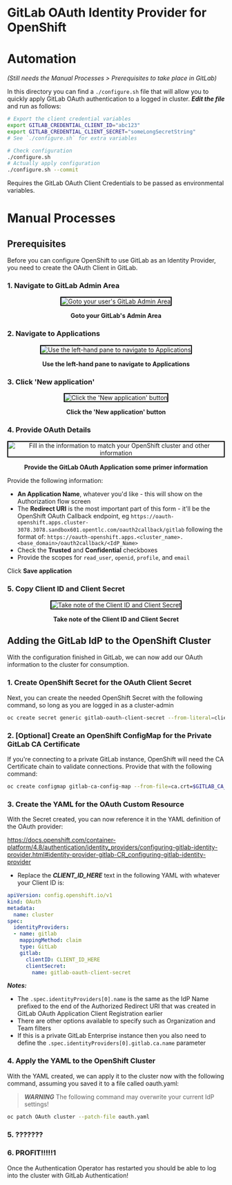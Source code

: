 # GitLab OAuth Identity Provider for OpenShift

# Automation

*(Still needs the Manual Processes > Prerequisites to take place in GitLab)*

In this directory you can find a `./configure.sh` file that will allow you to quickly apply GitLab OAuth authentication to a logged in cluster.  ***Edit the file*** and run as follows:

```bash
# Export the client credential variables
export GITLAB_CREDENTIAL_CLIENT_ID="abc123"
export GITLAB_CREDENTIAL_CLIENT_SECRET="someLongSecretString"
# See `./configure.sh` for extra variables

# Check configuration
./configure.sh
# Actually apply configuration
./configure.sh --commit
```

Requires the GitLab OAuth Client Credentials to be passed as environmental variables.

# Manual Processes

## Prerequisites

Before you can configure OpenShift to use GitLab as an Identity Provider, you need to create the OAuth Client in GitLab.

### 1. Navigate to GitLab Admin Area

<div align="center" style="text-align:center">

<img alt="Goto your user's GitLab Admin Area" src="./img/1.png" style="border:2px solid #000" />

**Goto your GitLab's Admin Area**

</div>

### 2. Navigate to Applications

<div align="center" style="text-align:center">

<img alt="Use the left-hand pane to navigate to Applications" src="./img/2.png" style="border:2px solid #000" />

**Use the left-hand pane to navigate to Applications**

</div>

### 3. Click 'New application'

<div align="center" style="text-align:center">

<img alt="Click the 'New application' button" src="./img/3.png" style="border:2px solid #000" />

**Click the 'New application' button**

</div>

### 4. Provide OAuth Details

<div align="center" style="text-align:center">

<img alt="Fill in the information to match your OpenShift cluster and other information" src="./img/4.png" style="border:2px solid #000" />

**Provide the GitLab OAuth Application some primer information**

</div>

Provide the following information:

- **An Application Name**, whatever you'd like - this will show on the Authorization flow screen
- The **Redirect URI** is the most important part of this form - it'll be the OpenShift OAuth Callback endpoint, eg `https://oauth-openshift.apps.cluster-3078.3078.sandbox601.opentlc.com/oauth2callback/gitlab` following the format of: `https://oauth-openshift.apps.<cluster_name>.<base_domain>/oauth2callback/<IdP_Name>`
- Check the **Trusted** and **Confidential** checkboxes
- Provide the scopes for `read_user`, `openid`, `profile`, and `email`

Click **Save application**

### 5. Copy Client ID and Client Secret

<div align="center" style="text-align:center">

<img alt="Take note of the Client ID and Client Secret" src="./img/5.png" style="border:2px solid #000" />

**Take note of the Client ID and Client Secret**

</div>


## Adding the GitLab IdP to the OpenShift Cluster

With the configuration finished in GitLab, we can now add our OAuth information to the cluster for consumption.

### 1. Create OpenShift Secret for the OAuth Client Secret

Next, you can create the needed OpenShift Secret with the following command, so long as you are logged in as a cluster-admin

```bash
oc create secret generic gitlab-oauth-client-secret --from-literal=clientSecret=$GITLAB_CREDENTIAL_CLIENT_SECRET -n openshift-config
```

### 2. [Optional] Create an OpenShift ConfigMap for the Private GitLab CA Certificate

If you're connecting to a private GitLab instance, OpenShift will need the CA Certificate chain to validate connections.  Provide that with the following command:

```bash
oc create configmap gitlab-ca-config-map --from-file=ca.crt=$GITLAB_CA_CERT_PEM_FILE -n openshift-config
```

### 3. Create the YAML for the OAuth Custom Resource

With the Secret created, you can now reference it in the YAML definition of the OAuth provider:

https://docs.openshift.com/container-platform/4.8/authentication/identity_providers/configuring-gitlab-identity-provider.html#identity-provider-gitlab-CR_configuring-gitlab-identity-provider

- Replace the ***CLIENT_ID_HERE*** text in the following YAML with whatever your Client ID is:

```yaml
apiVersion: config.openshift.io/v1
kind: OAuth
metadata:
  name: cluster
spec:
  identityProviders:
  - name: gitlab
    mappingMethod: claim
    type: GitLab
    gitlab:
      clientID: CLIENT_ID_HERE
      clientSecret:
        name: gitlab-oauth-client-secret
```

***Notes:***

- The `.spec.identityProviders[0].name` is the same as the IdP Name prefixed to the end of the Authorized Redirect URI that was created in GitLab OAuth Application Client Registration earlier
- There are other options available to specify such as Organization and Team filters
- If this is a private GitLab Enterprise instance then you also need to define the `.spec.identityProviders[0].gitlab.ca.name` parameter

### 4. Apply the YAML to the OpenShift Cluster

With the YAML created, we can apply it to the cluster now with the following command, assuming you saved it to a file called oauth.yaml:

> ***WARNING*** The following command may overwrite your current IdP settings!

```bash
oc patch OAuth cluster --patch-file oauth.yaml
```

### 5. ???????

### 6. PROFIT!!!!!1

Once the Authentication Operator has restarted you should be able to log into the cluster with GitLab Authentication!